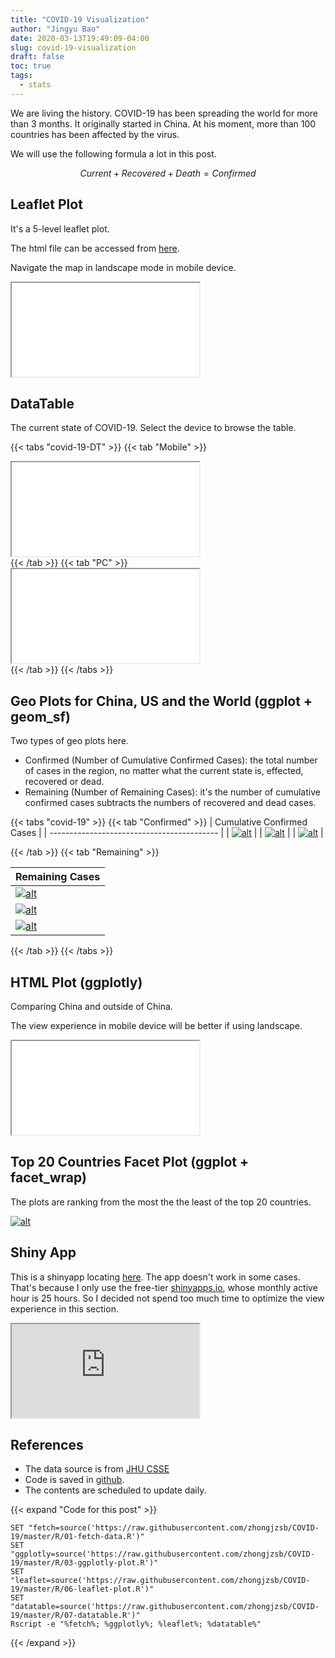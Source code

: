 ```yaml
---
title: "COVID-19 Visualization"
author: "Jingyu Bao"
date: 2020-03-13T19:49:09-04:00
slug: covid-19-visualization
draft: false
toc: true
tags:
  - stats
---
```


We are living the history. COVID-19 has been spreading the world for more than 3 months. It originally started in China. At his moment, more than 100 countries has been affected by the virus.

We will use the following formula a lot in this post.

$$
Current + Recovered + Death = Confirmed
$$

## Leaflet Plot

It's a 5-level leaflet plot.

The html file can be accessed from [here](/images/leaflet-plot.html).

Navigate the map in landscape mode in mobile device.

<div class='iframe-container'>
  <iframe src="/images/leaflet-plot.html" allowfullscreen></iframe>
</div>

<!-- | Marker    | Icon    | Min   | Max   |
| :-------- | :------ | :---- | :---- |
| lightblue | white   | 1     | 10    |
| orange    | white   | 11    | 100   |
| red       | white   | 101   | 1000  |
| black     | white   | 1001  | 10000 |
| black     | darkred | 10000 | Inf   | -->

## DataTable

The current state of COVID-19. Select the device to browse the table.

{{< tabs "covid-19-DT" >}}
{{< tab "Mobile" >}}
<div class='iframe-container iframe-r-dt'>
  <iframe src="/images/covid-19-DT-mobile.html" allowfullscreen></iframe>
</div>
{{< /tab >}}
{{< tab "PC" >}}
<div class='iframe-container iframe-r-dt'>
  <iframe src="/images/covid-19-DT.html" allowfullscreen></iframe>
</div>
{{< /tab >}}
{{< /tabs >}}


## Geo Plots for China, US and the World (ggplot + geom_sf)

Two types of geo plots here.

- Confirmed (Number of Cumulative Confirmed Cases): the total number of cases in the region, no matter what the current state is, effected, recovered or dead.
- Remaining (Number of Remaining Cases): it's the number of cumulative confirmed cases subtracts the numbers of recovered and dead cases.

{{< tabs "covid-19" >}}
{{< tab "Confirmed" >}}
| Cumulative Confirmed Cases                 |
| ------------------------------------------ |
| [![alt][china_confirmed]][china_confirmed] |
| [![alt][us_confirmed]][us_confirmed]       |
| [![alt][world_confirmed]][world_confirmed] |

[china_confirmed]: https://github.com/zhongjzsb/COVID-19/blob/master/static/images/china_confirmed.gif?raw=true
[us_confirmed]: https://github.com/zhongjzsb/COVID-19/blob/master/static/images/us_confirmed.gif?raw=true
[world_confirmed]: https://github.com/zhongjzsb/COVID-19/blob/master/static/images/world_confirmed.gif?raw=true

{{< /tab >}}
{{< tab "Remaining" >}}

| Remaining Cases                        |
| -------------------------------------- |
| [![alt][china_current]][china_current] |
| [![alt][us_current]][us_current]       |
| [![alt][world_current]][world_current] |

[china_current]: https://github.com/zhongjzsb/COVID-19/blob/master/static/images/china_current.gif?raw=true
[us_current]: https://github.com/zhongjzsb/COVID-19/blob/master/static/images/us_current.gif?raw=true
[world_current]: https://github.com/zhongjzsb/COVID-19/blob/master/static/images/world_current.gif?raw=true

{{< /tab >}}
{{< /tabs >}}

## HTML Plot (ggplotly)

Comparing China and outside of China.

The view experience in mobile device will be better if using landscape.

<div class='iframe-container'>
    <iframe src="/images/china-vs-outside.html" allowfullscreen></iframe>
</div>

## Top 20 Countries Facet Plot (ggplot + facet_wrap)

The plots are ranking from the most the the least of the top 20 countries.

[![alt][top20countries]][top20countries]

[top20countries]: https://github.com/zhongjzsb/COVID-19/blob/master/static/images/top20countries.png?raw=true

## Shiny App

This is a shinyapp locating [here](https://zhongjzsb.shinyapps.io/covid-19/). The app doesn't work in some cases. That's because I only use the free-tier [shinyapps.io](https://www.shinyapps.io/), whose monthly active hour is 25 hours. So I decided not spend too much time to optimize the view experience in this section.

<div class='iframe-container'>
  <iframe src="https://zhongjzsb.shinyapps.io/covid-19/"></iframe>
</div>

## References

- The data source is from [JHU CSSE](https://github.com/CSSEGISandData/COVID-19)
- Code is saved in [github](https://github.com/zhongjzsb/COVID-19).
- The contents are scheduled to update daily.

{{< expand "Code for this post" >}}

```batch
SET "fetch=source('https://raw.githubusercontent.com/zhongjzsb/COVID-19/master/R/01-fetch-data.R')"
SET "ggplotly=source('https://raw.githubusercontent.com/zhongjzsb/COVID-19/master/R/03-ggplotly-plot.R')"
SET "leaflet=source('https://raw.githubusercontent.com/zhongjzsb/COVID-19/master/R/06-leaflet-plot.R')"
SET "datatable=source('https://raw.githubusercontent.com/zhongjzsb/COVID-19/master/R/07-datatable.R')"
Rscript -e "%fetch%; %ggplotly%; %leaflet%; %datatable%"
```

{{< /expand >}}

